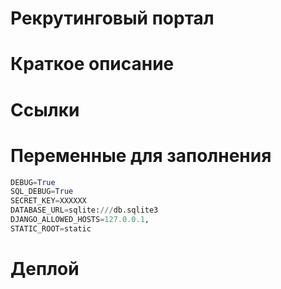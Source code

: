 # Рекрутинговый портал

# Краткое описание

# Ссылки

# Переменные для заполнения

```python
DEBUG=True
SQL_DEBUG=True
SECRET_KEY=XXXXXX
DATABASE_URL=sqlite:///db.sqlite3
DJANGO_ALLOWED_HOSTS=127.0.0.1,
STATIC_ROOT=static
```

# Деплой
